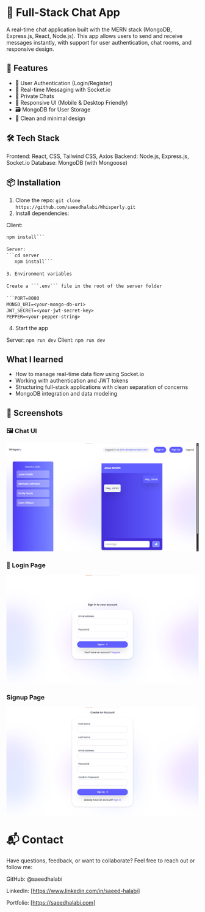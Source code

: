 # 💬 Full-Stack Chat App

A real-time chat application built with the MERN stack (MongoDB, Express.js, React, Node.js). This app allows users to send and receive messages instantly, with support for user authentication, chat rooms, and responsive design.

## 🚀 Features

- 🔐 User Authentication (Login/Register)
- 📩 Real-time Messaging with Socket.io
- 💬 Private Chats
- 📱 Responsive UI (Mobile & Desktop Friendly)
- 🗃️ MongoDB for User Storage
- 🧾 Clean and minimal design

## 🛠️ Tech Stack

Frontend: React, CSS, Tailwind CSS, Axios
Backend: Node.js, Express.js, Socket.io
Database: MongoDB (with Mongoose)


## 📦 Installation

1. Clone the repo:
```git clone https://github.com/saeedhalabi/Whisperly.git```
2. Install dependencies:

Client:
```cd client
npm install```

Server:
```cd server
   npm install```

3. Environment variables

Create a ```.env``` file in the root of the server folder

```PORT=8080
MONGO_URI=<your-mongo-db-uri>
JWT_SECRET=<your-jwt-secret-key>
PEPPER=<your-pepper-string>
```

4. Start the app

Server: ```npm run dev```
Client: ```npm run dev```

## What I learned

- How to manage real-time data flow using Socket.io
- Working with authentication and JWT tokens
- Structuring full-stack applications with clean separation of concerns
- MongoDB integration and data modeling

## 📸 Screenshots

###  🖼️ Chat UI
![Chat UI](./screenshots/4.png)

### 🔐 Login Page
![Login Page](./screenshots/2.png)

### Signup Page
![Signup Page](./screenshots/1.png)

# 📬 Contact
Have questions, feedback, or want to collaborate?
Feel free to reach out or follow me:

GitHub: @saeedhalabi

LinkedIn: [https://www.linkedin.com/in/saeed-halabi]

Portfolio: [https://saeedhalabi.com]